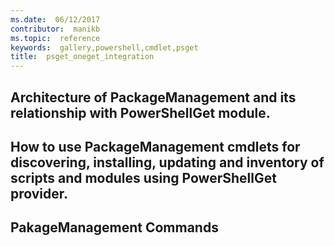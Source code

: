 ```yaml
---
ms.date:  06/12/2017
contributor:  manikb
ms.topic:  reference
keywords:  gallery,powershell,cmdlet,psget
title:  psget_oneget_integration
---
```


## Architecture of PackageManagement and its relationship with PowerShellGet module.

## How to use PackageManagement cmdlets for discovering, installing, updating and inventory of scripts and modules using PowerShellGet provider.

## PakageManagement Commands